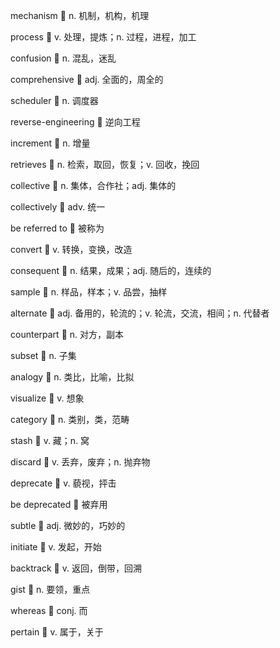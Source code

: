 mechanism :thought_balloon: n. 机制，机构，机理

process :thought_balloon: v. 处理，提炼；n. 过程，进程，加工

confusion :thought_balloon: n. 混乱，迷乱

comprehensive :thought_balloon: adj. 全面的，周全的

scheduler :thought_balloon: n. 调度器

reverse-engineering :thought_balloon: 逆向工程

increment :thought_balloon: n. 增量

retrieves :thought_balloon: n. 检索，取回，恢复；v. 回收，挽回

collective :thought_balloon: n. 集体，合作社；adj. 集体的

collectively :thought_balloon: adv. 统一

be referred to :thought_balloon: 被称为

convert :thought_balloon: v. 转换，变换，改造

consequent :thought_balloon: n. 结果，成果；adj. 随后的，连续的​

sample :thought_balloon: n. 样品，样本；v. 品尝，抽样

alternate :thought_balloon: adj. 备用的，轮流的；v. 轮流，交流，相间；n. 代替者

counterpart :thought_balloon: n. 对方，副本

subset :thought_balloon: n. 子集

analogy :thought_balloon: n. 类比，比喻，比拟

visualize :thought_balloon: v. 想象

category :thought_balloon: n. 类别，类，范畴

stash :thought_balloon: v. 藏；n. 窝​

discard :thought_balloon: v. 丢弃，废弃；n. 抛弃物

deprecate :thought_balloon: v. 藐视，抨击

be deprecated :thought_balloon: 被弃用

subtle :thought_balloon: adj. 微妙的，巧妙的

initiate :thought_balloon: v. 发起，开始

backtrack :thought_balloon: v. 返回，倒带，回溯

gist :thought_balloon: n. 要领，重点

whereas :thought_balloon: conj. 而​

pertain :thought_balloon: v. 属于，关于​